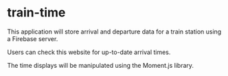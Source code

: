 # train-time

This application will store arrival and departure data for a train station using a Firebase server. 

Users can check this website for up-to-date arrival times.

The time displays will be manipulated using the Moment.js library.
